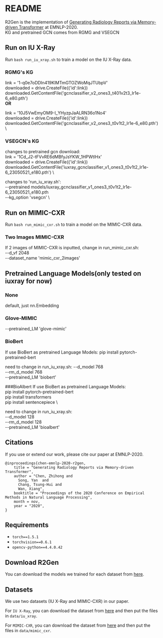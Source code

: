 # README

R2Gen is the implementation of [Generating Radiology Reports via Memory-driven Transformer](https://arxiv.org/pdf/2010.16056.pdf) at EMNLP-2020. \
KG and pretrained GCN comes from RGMG and VSEGCN


## Run on IU X-Ray

Run `bash run_iu_xray.sh` to train a model on the IU X-Ray data.

### RGMG's KG

link = '1-q0e7oDDIn419KlMTmGTOZWoMqJTUbpV' \
downloaded = drive.CreateFile({'id':link}) \
downloaded.GetContentFile('gcnclassifier_v2_ones3_t401v2t3_lr1e-6_e80.pth') \
**OR**

link = '10J5VwEmyOM9-I_YHyzpJaALRN36o1No4' \
downloaded = drive.CreateFile({'id':link})  \
downloaded.GetContentFile('gcnclassifier_v2_ones3_t0v1t2_lr1e-6_e80.pth') \


### VSEGCN's KG

changes to pretrained gcn download:  \
link = '1Cd_J2-tFVvRE6dMBfyJsYKW_1HPWtlHx' \
downloaded = drive.CreateFile({'id':link})  \
downloaded.GetContentFile('iuxray_gcnclassifier_v1_ones3_t0v1t2_lr1e-6_23050521_e180.pth') \

changes to 'run_iu_xray.sh': \
--pretrained models/iuxray_gcnclassifier_v1_ones3_t0v1t2_lr1e-6_23050521_e180.pth \
--kg_option 'vsegcn' \

## Run on MIMIC-CXR

Run `bash run_mimic_cxr.sh` to train a model on the MIMIC-CXR data.

### Two Images MIMIC-CXR
If 2 images of MIMIC-CXR is inputted, change in run_mimic_cxr.sh: \
--d_vf 2048 \
--dataset_name 'mimic_cxr_2images' 





## Pretrained Language Models(only tested on iuxray for now)
### None
default, just nn.Embedding

### Glove-MIMIC
--pretrained_LM 'glove-mimic'


### BioBert
If use BioBert as pretrained Language Models:
pip install pytorch-pretrained-bert

need to change in run_iu_xray.sh:
--d_model 768 \
--rm_d_model 768 \
--pretrained_LM 'biobert'

###BioAlbert
If use BioBert as pretrained Language Models: \
pip install pytorch-pretrained-bert \
pip install transformers \
pip install sentencepiece \

need to change in run_iu_xray.sh: \
--d_model 128 \
--rm_d_model 128 \
--pretrained_LM 'bioalbert'



## Citations

If you use or extend our work, please cite our paper at EMNLP-2020.
```
@inproceedings{chen-emnlp-2020-r2gen,
    title = "Generating Radiology Reports via Memory-driven Transformer",
    author = "Chen, Zhihong and
      Song, Yan  and
      Chang, Tsung-Hui and
      Wan, Xiang",
    booktitle = "Proceedings of the 2020 Conference on Empirical Methods in Natural Language Processing",
    month = nov,
    year = "2020",
}
```

## Requirements

- `torch==1.5.1`
- `torchvision==0.6.1`
- `opencv-python==4.4.0.42`


## Download R2Gen
You can download the models we trained for each dataset from [here](https://github.com/cuhksz-nlp/R2Gen/blob/main/data/r2gen.md).

## Datasets
We use two datasets (IU X-Ray and MIMIC-CXR) in our paper.

For `IU X-Ray`, you can download the dataset from [here](https://drive.google.com/file/d/1c0BXEuDy8Cmm2jfN0YYGkQxFZd2ZIoLg/view?usp=sharing) and then put the files in `data/iu_xray`.

For `MIMIC-CXR`, you can download the dataset from [here](https://drive.google.com/file/d/1DS6NYirOXQf8qYieSVMvqNwuOlgAbM_E/view?usp=sharing) and then put the files in `data/mimic_cxr`.


